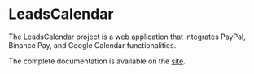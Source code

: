 # LeadsCalendar

The LeadsCalendar project is a web application that integrates PayPal, Binance Pay, and Google Calendar functionalities.

The complete documentation is available on the [site](https://deemp.github.io/leads-calendar).

